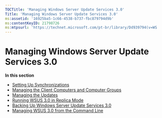 ```yaml
---
TOCTitle: 'Managing Windows Server Update Services 3.0'
Title: 'Managing Windows Server Update Services 3.0'
ms:assetid: '16925ba5-1c66-4538-b737-fbc879794d9b'
ms:contentKeyID: 21798726
ms:mtpsurl: 'https://technet.microsoft.com/pt-br/library/Dd939794(v=WS.10)'
---
```


Managing Windows Server Update Services 3.0
===========================================

**In this section**

-   [Setting Up Synchronizations](https://technet.microsoft.com/885cf0be-9cdf-4c45-a54f-944bf1f35a48)
-   [Managing the Client Computers and Computer Groups](https://technet.microsoft.com/5549522b-8fb2-4376-8982-66ae9bbcc72e)
-   [Managing the Updates](https://technet.microsoft.com/d115658a-9e26-49c5-bccb-8d00038fad9d)
-   [Running WSUS 3.0 in Replica Mode](https://technet.microsoft.com/bbcd889e-3d5d-4e68-9357-fa85b4685fed)
-   [Backing Up Windows Server Update Services 3.0](https://technet.microsoft.com/df778948-c8eb-4b09-8db3-94a496340713)
-   [Managing WSUS 3.0 from the Command Line](https://technet.microsoft.com/4d4b90e9-bbb2-429a-92c9-1e5388240416)
